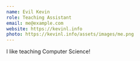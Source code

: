 ```yaml
---
name: Evil Kevin
role: Teaching Assistant
email: me@example.com
website: https://kevinl.info
photo: https://kevinl.info/assets/images/me.png
---
```


I like teaching Computer Science!
